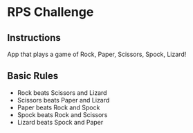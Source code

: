 # RPS Challenge

Instructions
-------

App that plays a game of Rock, Paper, Scissors, Spock, Lizard!

## Basic Rules

- Rock beats Scissors and Lizard
- Scissors beats Paper and Lizard
- Paper beats Rock and Spock
- Spock beats Rock and Scissors
- Lizard beats Spock and Paper

